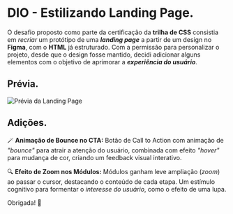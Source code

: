 # DIO - Estilizando Landing Page.

O desafio proposto como parte da certificação da **trilha de CSS** consistia em *recriar* um protótipo de uma ***landing page*** a partir de um design no **Figma**, com o **HTML** já estruturado. Com a permissão para personalizar o projeto, desde que o design fosse mantido, decidi adicionar alguns elementos com o objetivo de aprimorar a ***experiência do usuário***.

## Prévia.

![Prévia da Landing Page](assets/images/DIO-LandingPage.gif)

## Adições.

🪄 **Animação de Bounce no CTA:** Botão de Call to Action com animação de *"bounce"* para atrair a atenção do usuário, combinada com efeito *"hover"* para mudança de cor, criando um feedback visual interativo.

🔍 **Efeito de Zoom nos Módulos:** Módulos ganham leve ampliação (*zoom*) ao passar o cursor, destacando o conteúdo de cada etapa. Um estímulo cognitivo para formentar o *interesse do usuário*, como o efeito de uma lupa.

Obrigada! 💛
